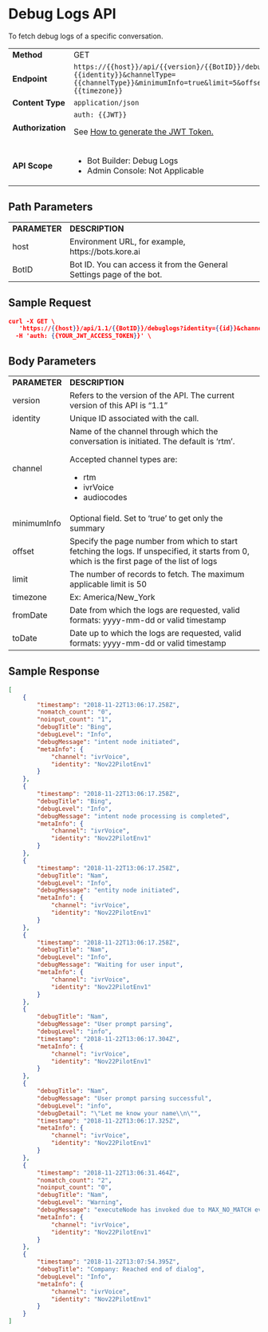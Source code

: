 # Debug Logs API

To fetch debug logs of a specific conversation.


<table>
  <tr>
   <td><strong>Method</strong>
   </td>
   <td>GET
   </td>
  </tr>
  <tr>
   <td><strong>Endpoint</strong>
   </td>
   <td><code>https://{{host}}/api/{{version}/{{BotID}}/debuglogs?identity={{identity}}&channelType={{channelType}}&minimumInfo=true&limit=5&offset=300&timezone={{timezone}}</code>
   </td>
  </tr>
  <tr>
   <td><strong>Content Type</strong>
   </td>
   <td><code>application/json</code>
   </td>
  </tr>
  <tr>
   <td><strong>Authorization</strong>
   </td>
   <td><code>auth: {{JWT}}</code>
<p>
See <a href="../api-introduction/#generating-the-jwt-token">How to generate the JWT Token.</a>
   </td>
  </tr>
  <tr>
   <td><strong>API Scope</strong>
   </td>
   <td>
<ul>

<li>Bot Builder: Debug Logs

<li>Admin Console: Not Applicable
</li>
</ul>
   </td>
  </tr>
</table>

## Path Parameters

<table>
  <tr>
   <td><strong>PARAMETER</strong>
   </td>
   <td><strong>DESCRIPTION</strong>
   </td>
  </tr>
  <tr>
   <td>host
   </td>
   <td>Environment URL, for example, https://bots.kore.ai
   </td>
  </tr>
  <tr>
   <td>BotID
   </td>
   <td>Bot ID. You can access it from the General Settings page of the bot.
   </td>
  </tr>
</table>

## Sample Request


```json
curl -X GET \
   'https://{{host}}/api/1.1/{{BotID}}/debuglogs?identity={{id}}&channelType=ivrVoice&minimumInfo=true&limit=5&offset=300&timezone=America/New_York' \  
  -H 'auth: {{YOUR_JWT_ACCESS_TOKEN}}' \
```



## Body Parameters

<table>
  <tr>
   <td><strong>PARAMETER</strong>
   </td>
   <td><strong>DESCRIPTION</strong>
   </td>
  </tr>
  <tr>
   <td>version
   </td>
   <td>Refers to the version of the API. The current version of this API is “1.1”
   </td>
  </tr>
  <tr>
   <td>identity
   </td>
   <td>Unique ID associated with the call.
   </td>
  </tr>
  <tr>
   <td>channel
   </td>
   <td>Name of the channel through which the conversation is initiated. The default is ‘rtm’.
<p>
Accepted channel types are:
<ul>

<li>rtm
<li>ivrVoice
<li>audiocodes
</li>
</ul>
   </td>
  </tr>
  <tr>
   <td>minimumInfo
   </td>
   <td>Optional field. Set to ‘true’ to get only the summary
   </td>
  </tr>
  <tr>
   <td>offset
   </td>
   <td>Specify the page number from which to start fetching the logs. If unspecified, it starts from 0, which is the first page of the list of logs
   </td>
  </tr>
  <tr>
   <td>limit
   </td>
   <td>The number of records to fetch. The maximum applicable limit is 50
   </td>
  </tr>
  <tr>
   <td>timezone
   </td>
   <td>Ex: America/New_York
   </td>
  </tr>
  <tr>
   <td>fromDate
   </td>
   <td>Date from which the logs are requested, valid formats: yyyy-mm-dd or valid timestamp
   </td>
  </tr>
  <tr>
   <td>toDate
   </td>
   <td>Date up to which the logs are requested, valid formats: yyyy-mm-dd or valid timestamp
   </td>
  </tr>
</table>

## Sample Response

```json
[
    {
        "timestamp": "2018-11-22T13:06:17.258Z",
        "nomatch_count": "0",
        "noinput_count": "1",
        "debugTitle": "Bing",
        "debugLevel": "Info",
        "debugMessage": "intent node initiated",
        "metaInfo": {
            "channel": "ivrVoice",
            "identity": "Nov22PilotEnv1"
        }
    },
    {
        "timestamp": "2018-11-22T13:06:17.258Z",
        "debugTitle": "Bing",
        "debugLevel": "Info",
        "debugMessage": "intent node processing is completed",
        "metaInfo": {
            "channel": "ivrVoice",
            "identity": "Nov22PilotEnv1"
        }
    },
    {
        "timestamp": "2018-11-22T13:06:17.258Z",
        "debugTitle": "Nam",
        "debugLevel": "Info",
        "debugMessage": "entity node initiated",
        "metaInfo": {
            "channel": "ivrVoice",
            "identity": "Nov22PilotEnv1"
        }
    },
    {
        "timestamp": "2018-11-22T13:06:17.258Z",
        "debugTitle": "Nam",
        "debugLevel": "Info",
        "debugMessage": "Waiting for user input",
        "metaInfo": {
            "channel": "ivrVoice",
            "identity": "Nov22PilotEnv1"
        }
    },
    {
        "debugTitle": "Nam",
        "debugMessage": "User prompt parsing",
        "debugLevel": "info",
        "timestamp": "2018-11-22T13:06:17.304Z",
        "metaInfo": {
            "channel": "ivrVoice",
            "identity": "Nov22PilotEnv1"
        }
    },
    {
        "debugTitle": "Nam",
        "debugMessage": "User prompt parsing successful",
        "debugLevel": "info",
        "debugDetail": "\"Let me know your name\\n\"",
        "timestamp": "2018-11-22T13:06:17.325Z",
        "metaInfo": {
            "channel": "ivrVoice",
            "identity": "Nov22PilotEnv1"
        }
    },
    {
        "timestamp": "2018-11-22T13:06:31.464Z",
        "nomatch_count": "2",
        "noinput_count": "0",
        "debugTitle": "Nam",
        "debugLevel": "Warning",
        "debugMessage": "executeNode has invoked due to MAX_NO_MATCH event",
        "metaInfo": {
            "channel": "ivrVoice",
            "identity": "Nov22PilotEnv1"
        }
    },
    {
        "timestamp": "2018-11-22T13:07:54.395Z",
        "debugTitle": "Company: Reached end of dialog",
        "debugLevel": "Info",
        "metaInfo": {
            "channel": "ivrVoice",
            "identity": "Nov22PilotEnv1"
        }
    }
]
```